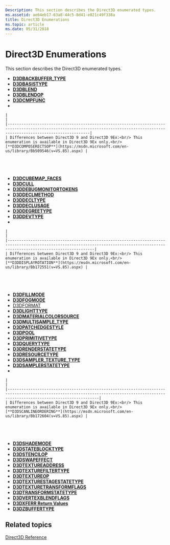 ```yaml
---
Description: This section describes the Direct3D enumerated types.
ms.assetid: ae64eb17-63a8-44c5-8d41-e021c49f338a
title: Direct3D Enumerations
ms.topic: article
ms.date: 05/31/2018
---
```


# Direct3D Enumerations

This section describes the Direct3D enumerated types.

-   [**D3DBACKBUFFER\_TYPE**](https://msdn.microsoft.com/en-us/library/Bb172506(v=VS.85).aspx)
-   [**D3DBASISTYPE**](https://msdn.microsoft.com/en-us/library/Bb172507(v=VS.85).aspx)
-   [**D3DBLEND**](https://msdn.microsoft.com/en-us/library/Bb172508(v=VS.85).aspx)
-   [**D3DBLENDOP**](https://msdn.microsoft.com/en-us/library/Bb172509(v=VS.85).aspx)
-   [**D3DCMPFUNC**](https://msdn.microsoft.com/en-us/library/Bb172517(v=VS.85).aspx)
-   

    |                                                                                                                                                                                |
    |--------------------------------------------------------------------------------------------------------------------------------------------------------------------------------|
    | Differences between Direct3D 9 and Direct3D 9Ex:<br/> This enumeration is available in Direct3D 9Ex only.<br/>[**D3DCOMPOSERECTSOP**](https://msdn.microsoft.com/en-us/library/Bb509546(v=VS.85).aspx) |

    

     

-   [**D3DCUBEMAP\_FACES**](https://msdn.microsoft.com/en-us/library/Bb172528(v=VS.85).aspx)
-   [**D3DCULL**](https://msdn.microsoft.com/en-us/library/Bb172529(v=VS.85).aspx)
-   [**D3DDEBUGMONITORTOKENS**](https://msdn.microsoft.com/en-us/library/Bb172531(v=VS.85).aspx)
-   [**D3DDECLMETHOD**](https://msdn.microsoft.com/en-us/library/Bb172532(v=VS.85).aspx)
-   [**D3DDECLTYPE**](https://msdn.microsoft.com/en-us/library/Bb172533(v=VS.85).aspx)
-   [**D3DDECLUSAGE**](https://msdn.microsoft.com/en-us/library/Bb172534(v=VS.85).aspx)
-   [**D3DDEGREETYPE**](https://msdn.microsoft.com/en-us/library/Bb172536(v=VS.85).aspx)
-   [**D3DDEVTYPE**](https://msdn.microsoft.com/en-us/library/Bb172547(v=VS.85).aspx)
-   

    |                                                                                                                                                                                  |
    |----------------------------------------------------------------------------------------------------------------------------------------------------------------------------------|
    | Differences between Direct3D 9 and Direct3D 9Ex:<br/> This enumeration is available in Direct3D 9Ex only.<br/>[**D3DDISPLAYROTATION**](https://msdn.microsoft.com/en-us/library/Bb172551(v=VS.85).aspx) |

    

     

-   [**D3DFILLMODE**](https://msdn.microsoft.com/en-us/library/Bb172556(v=VS.85).aspx)
-   [**D3DFOGMODE**](https://msdn.microsoft.com/en-us/library/Bb172557(v=VS.85).aspx)
-   [D3DFORMAT](d3dformat.md)
-   [**D3DLIGHTTYPE**](https://msdn.microsoft.com/en-us/library/Bb172567(v=VS.85).aspx)
-   [**D3DMATERIALCOLORSOURCE**](https://msdn.microsoft.com/en-us/library/Bb172572(v=VS.85).aspx)
-   [**D3DMULTISAMPLE\_TYPE**](https://msdn.microsoft.com/en-us/library/Bb172574(v=VS.85).aspx)
-   [**D3DPATCHEDGESTYLE**](https://msdn.microsoft.com/en-us/library/Bb172575(v=VS.85).aspx)
-   [**D3DPOOL**](https://msdn.microsoft.com/en-us/library/Bb172584(v=VS.85).aspx)
-   [**D3DPRIMITIVETYPE**](https://msdn.microsoft.com/en-us/library/Bb172589(v=VS.85).aspx)
-   [**D3DQUERYTYPE**](https://msdn.microsoft.com/en-us/library/Bb172594(v=VS.85).aspx)
-   [**D3DRENDERSTATETYPE**](https://msdn.microsoft.com/en-us/library/Bb172599(v=VS.85).aspx)
-   [**D3DRESOURCETYPE**](https://msdn.microsoft.com/en-us/library/Bb172601(v=VS.85).aspx)
-   [**D3DSAMPLER\_TEXTURE\_TYPE**](https://msdn.microsoft.com/en-us/library/Bb172603(v=VS.85).aspx)
-   [**D3DSAMPLERSTATETYPE**](https://msdn.microsoft.com/en-us/library/Bb172602(v=VS.85).aspx)
-   

    |                                                                                                                                                                                    |
    |------------------------------------------------------------------------------------------------------------------------------------------------------------------------------------|
    | Differences between Direct3D 9 and Direct3D 9Ex:<br/> This enumeration is available in Direct3D 9Ex only.<br/>[**D3DSCANLINEORDERING**](https://msdn.microsoft.com/en-us/library/Bb172604(v=VS.85).aspx) |

    

     

-   [**D3DSHADEMODE**](https://msdn.microsoft.com/en-us/library/Bb172605(v=VS.85).aspx)
-   [**D3DSTATEBLOCKTYPE**](https://msdn.microsoft.com/en-us/library/Bb172608(v=VS.85).aspx)
-   [**D3DSTENCILOP**](https://msdn.microsoft.com/en-us/library/Bb172610(v=VS.85).aspx)
-   [**D3DSWAPEFFECT**](https://msdn.microsoft.com/en-us/library/Bb172612(v=VS.85).aspx)
-   [**D3DTEXTUREADDRESS**](https://msdn.microsoft.com/en-us/library/Bb172614(v=VS.85).aspx)
-   [**D3DTEXTUREFILTERTYPE**](https://msdn.microsoft.com/en-us/library/Bb172615(v=VS.85).aspx)
-   [**D3DTEXTUREOP**](https://msdn.microsoft.com/en-us/library/Bb172616(v=VS.85).aspx)
-   [**D3DTEXTURESTAGESTATETYPE**](https://msdn.microsoft.com/en-us/library/Bb172617(v=VS.85).aspx)
-   [**D3DTEXTURETRANSFORMFLAGS**](https://msdn.microsoft.com/en-us/library/Bb172618(v=VS.85).aspx)
-   [**D3DTRANSFORMSTATETYPE**](https://msdn.microsoft.com/en-us/library/Bb172619(v=VS.85).aspx)
-   [**D3DVERTEXBLENDFLAGS**](https://msdn.microsoft.com/en-us/library/Bb172628(v=VS.85).aspx)
-   [**D3DXFERR Return Values**](https://msdn.microsoft.com/en-us/library/Bb172829(v=VS.85).aspx)
-   [**D3DZBUFFERTYPE**](https://msdn.microsoft.com/en-us/library/Bb205568(v=VS.85).aspx)

## Related topics

<dl> <dt>

[Direct3D Reference](dx9-graphics-reference-d3d.md)
</dt> </dl>

 

 




